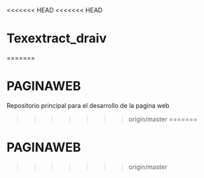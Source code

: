 <<<<<<< HEAD
<<<<<<< HEAD
# Texextract_draiv
=======
# PAGINAWEB
Repositorio principal para el desarrollo de la pagina web
>>>>>>> origin/master
=======
# PAGINAWEB
>>>>>>> origin/master
